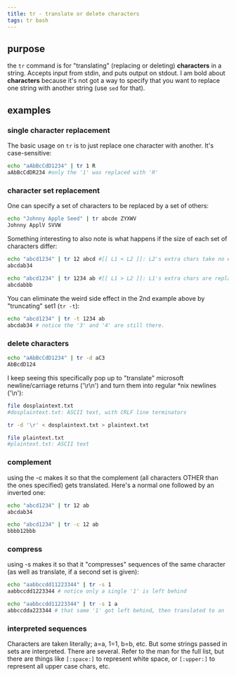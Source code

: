 ```yaml
---
title: tr - translate or delete characters
tags: tr bash
---
```


## purpose

the `tr` command is for "translating" (replacing or deleting) **characters** in a string. Accepts input from stdin, and puts output on stdout. I am bold about **characters** because it's not got a way to specify that you want to replace one string with another string (use `sed` for that).

## examples


### single character replacement
The basic usage on `tr` is to just replace one character with another. It's case-sensitive: 

~~~ bash
echo "aAbBcCdD1234" | tr 1 R
aAbBcCdDR234 #only the '1' was replaced with 'R'
~~~


### character set replacement

One can specify a set of characters to be replaced by a set of others: 

~~~ bash
echo "Johnny Apple Seed" | tr abcde ZYXWV
Johnny ApplV SVVW 
~~~

Something interesting to also note is what happens if the size of each set of characters differ: 

~~~ bash
echo "abcd1234" | tr 12 abcd #[[ L1 < L2 ]]: L2's extra chars take no effect
abcdab34
 
echo "abcd1234" | tr 1234 ab #[[ L1 > L2 ]]: L1's extra chars are replaced by last char in L2
abcdabbb
~~~

You can eliminate the weird side effect in the 2nd example above by "truncating" set1 (`tr -t`): 

~~~ bash
echo "abcd1234" | tr -t 1234 ab
abcdab34 # notice the '3' and '4' are still there. 
~~~


### delete characters

~~~ bash
echo "aAbBcCdD1234" | tr -d aC3
AbBcdD124
~~~

I keep seeing this specifically pop up to "translate" microsoft newline/carriage returns ('\r\n') and turn them into regular *nix newlines ('\n'): 

~~~ bash
file dosplaintext.txt 
#dosplaintext.txt: ASCII text, with CRLF line terminators

tr -d '\r' < dosplaintext.txt > plaintext.txt

file plaintext.txt 
#plaintext.txt: ASCII text
~~~


### complement

using the -c makes it so that the complement (all characters OTHER than the ones specified) gets translated. Here's a normal one followed by an inverted one: 

~~~ bash
echo "abcd1234" | tr 12 ab 
abcdab34

echo "abcd1234" | tr -c 12 ab 
bbbb12bbb
~~~

### compress

using -s makes it so that it "compresses" sequences of the same character (as well as translate, if a second set is given):

~~~ bash
echo "aabbccdd11223344" | tr -s 1
aabbccdd1223344 # notice only a single '1' is left behind

echo "aabbccdd11223344" | tr -s 1 a
abbccdda223344 # that same '1' got left behind, then translated to an 'a'. 
~~~

### interpreted sequences

Characters are taken literally; a=a, 1=1, b=b, etc. But some strings passed in sets are interpreted. There are several. Refer to the man for the full list, but there are things like `[:space:]` to represent white space, or `[:upper:]` to represent all upper case chars, etc. 

